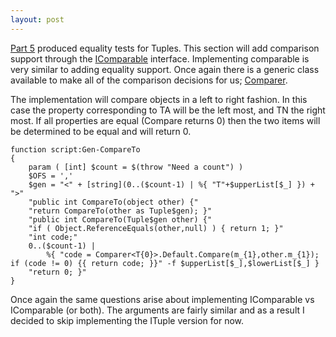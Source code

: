 ```yaml
---
layout: post
---
```

[Part 5](http://blogs.msdn.com/jaredpar/archive/2008/01/22/tuples-part-5-equality.aspx) produced equality tests for Tuples.  This section will add comparison support through the [IComparable<T>](http://msdn2.microsoft.com/en-us/library/4d7sx9hd.aspx) interface.  Implementing comparable is very similar to adding equality support.  Once again there is a generic class available to make all of the comparison decisions for us; [Comparer<T>](http://msdn2.microsoft.com/en-us/library/cfttsh47.aspx).

The implementation will compare objects in a left to right fashion.  In this case the property corresponding to TA will be the left most, and TN the right most.  If all properties are equal (Compare returns 0) then the two items will be determined to be equal and will return 0.

    function script:Gen-CompareTo  
    {  
        param ( [int] $count = $(throw "Need a count") )   
        $OFS = ','   
        $gen = "<" + [string](0..($count-1) | %{ "T"+$upperList[$_] }) + ">"       
        "public int CompareTo(object other) {"   
        "return CompareTo(other as Tuple$gen); }"   
        "public int CompareTo(Tuple$gen other) {"   
        "if ( Object.ReferenceEquals(other,null) ) { return 1; }"   
        "int code;"   
        0..($count-1) |   
            %{ "code = Comparer<T{0}>.Default.Compare(m_{1},other.m_{1}); if (code != 0) {{ return code; }}" -f $upperList[$_],$lowerList[$_] }   
        "return 0; }"   
    }

Once again the same questions arise about implementing IComparable<Tuple> vs IComparable<ITuple> (or both).  The arguments are fairly similar and as a result I decided to skip implementing the ITuple version for now.

